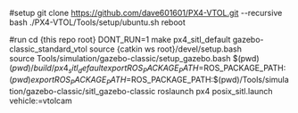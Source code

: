 #setup
git clone https://github.com/dave601601/PX4-VTOL.git --recursive
bash ./PX4-VTOL/Tools/setup/ubuntu.sh
reboot

#run
cd {this repo root}
DONT_RUN=1 make px4_sitl_default gazebo-classic_standard_vtol
source {catkin ws root}/devel/setup.bash   
source Tools/simulation/gazebo-classic/setup_gazebo.bash $(pwd) $(pwd)/build/px4_sitl_default
export ROS_PACKAGE_PATH=$ROS_PACKAGE_PATH:$(pwd)
export ROS_PACKAGE_PATH=$ROS_PACKAGE_PATH:$(pwd)/Tools/simulation/gazebo-classic/sitl_gazebo-classic
roslaunch px4 posix_sitl.launch vehicle:=vtolcam
